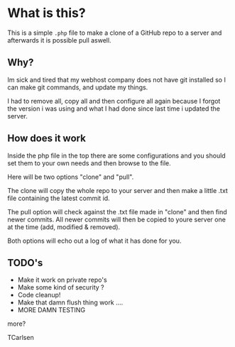 What is this?
=============

This is a simple `.php` file to make a clone of a GitHub repo to a server and afterwards it is possible pull aswell.

Why?
----

Im sick and tired that my webhost company does not have git installed so I can make git commands, and update my things.

I had to remove all, copy all and then configure all again because I forgot the version i was using and what I had done since last time i updated the server.

How does it work
----------------

Inside the php file in the top there are some configurations and you should set them to your own needs and then browse to the file.

Here will be two options "clone" and "pull". 

The clone will copy the whole repo to your server and then make a little .txt file containing the latest commit id.

The pull option will check against the .txt file made in "clone" and then find newer commits. All newer commits will then be copied to youre server one at the time (add, modified & removed).

Both options will echo out a log of what it has done for you.

TODO's
------

* Make it work on private repo's
* Make some kind of security ?
* Code cleanup!
* Make that damn flush thing work ....
* MORE DAMN TESTING

more?

TCarlsen
